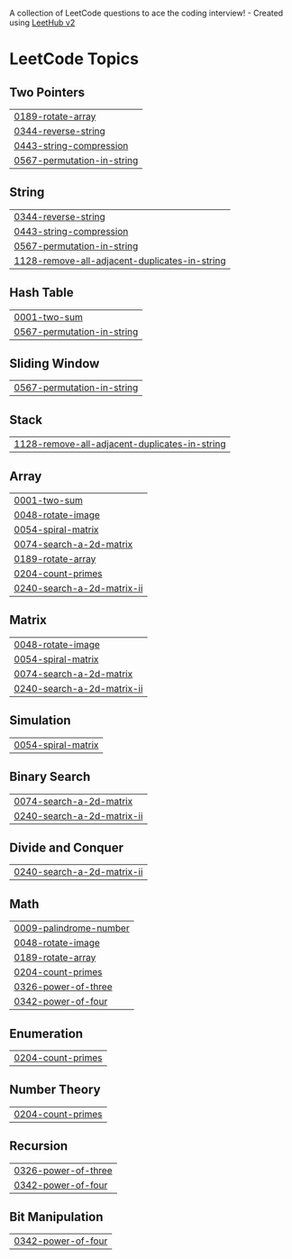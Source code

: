A collection of LeetCode questions to ace the coding interview! - Created using [LeetHub v2](https://github.com/arunbhardwaj/LeetHub-2.0)
<!---LeetCode Topics Start-->
# LeetCode Topics
## Two Pointers
|  |
| ------- |
| [0189-rotate-array](https://github.com/senseiJai/LeetCode/tree/master/0189-rotate-array) |
| [0344-reverse-string](https://github.com/senseiJai/LeetCode/tree/master/0344-reverse-string) |
| [0443-string-compression](https://github.com/senseiJai/LeetCode/tree/master/0443-string-compression) |
| [0567-permutation-in-string](https://github.com/senseiJai/LeetCode/tree/master/0567-permutation-in-string) |
## String
|  |
| ------- |
| [0344-reverse-string](https://github.com/senseiJai/LeetCode/tree/master/0344-reverse-string) |
| [0443-string-compression](https://github.com/senseiJai/LeetCode/tree/master/0443-string-compression) |
| [0567-permutation-in-string](https://github.com/senseiJai/LeetCode/tree/master/0567-permutation-in-string) |
| [1128-remove-all-adjacent-duplicates-in-string](https://github.com/senseiJai/LeetCode/tree/master/1128-remove-all-adjacent-duplicates-in-string) |
## Hash Table
|  |
| ------- |
| [0001-two-sum](https://github.com/senseiJai/LeetCode/tree/master/0001-two-sum) |
| [0567-permutation-in-string](https://github.com/senseiJai/LeetCode/tree/master/0567-permutation-in-string) |
## Sliding Window
|  |
| ------- |
| [0567-permutation-in-string](https://github.com/senseiJai/LeetCode/tree/master/0567-permutation-in-string) |
## Stack
|  |
| ------- |
| [1128-remove-all-adjacent-duplicates-in-string](https://github.com/senseiJai/LeetCode/tree/master/1128-remove-all-adjacent-duplicates-in-string) |
## Array
|  |
| ------- |
| [0001-two-sum](https://github.com/senseiJai/LeetCode/tree/master/0001-two-sum) |
| [0048-rotate-image](https://github.com/senseiJai/LeetCode/tree/master/0048-rotate-image) |
| [0054-spiral-matrix](https://github.com/senseiJai/LeetCode/tree/master/0054-spiral-matrix) |
| [0074-search-a-2d-matrix](https://github.com/senseiJai/LeetCode/tree/master/0074-search-a-2d-matrix) |
| [0189-rotate-array](https://github.com/senseiJai/LeetCode/tree/master/0189-rotate-array) |
| [0204-count-primes](https://github.com/senseiJai/LeetCode/tree/master/0204-count-primes) |
| [0240-search-a-2d-matrix-ii](https://github.com/senseiJai/LeetCode/tree/master/0240-search-a-2d-matrix-ii) |
## Matrix
|  |
| ------- |
| [0048-rotate-image](https://github.com/senseiJai/LeetCode/tree/master/0048-rotate-image) |
| [0054-spiral-matrix](https://github.com/senseiJai/LeetCode/tree/master/0054-spiral-matrix) |
| [0074-search-a-2d-matrix](https://github.com/senseiJai/LeetCode/tree/master/0074-search-a-2d-matrix) |
| [0240-search-a-2d-matrix-ii](https://github.com/senseiJai/LeetCode/tree/master/0240-search-a-2d-matrix-ii) |
## Simulation
|  |
| ------- |
| [0054-spiral-matrix](https://github.com/senseiJai/LeetCode/tree/master/0054-spiral-matrix) |
## Binary Search
|  |
| ------- |
| [0074-search-a-2d-matrix](https://github.com/senseiJai/LeetCode/tree/master/0074-search-a-2d-matrix) |
| [0240-search-a-2d-matrix-ii](https://github.com/senseiJai/LeetCode/tree/master/0240-search-a-2d-matrix-ii) |
## Divide and Conquer
|  |
| ------- |
| [0240-search-a-2d-matrix-ii](https://github.com/senseiJai/LeetCode/tree/master/0240-search-a-2d-matrix-ii) |
## Math
|  |
| ------- |
| [0009-palindrome-number](https://github.com/senseiJai/LeetCode/tree/master/0009-palindrome-number) |
| [0048-rotate-image](https://github.com/senseiJai/LeetCode/tree/master/0048-rotate-image) |
| [0189-rotate-array](https://github.com/senseiJai/LeetCode/tree/master/0189-rotate-array) |
| [0204-count-primes](https://github.com/senseiJai/LeetCode/tree/master/0204-count-primes) |
| [0326-power-of-three](https://github.com/senseiJai/LeetCode/tree/master/0326-power-of-three) |
| [0342-power-of-four](https://github.com/senseiJai/LeetCode/tree/master/0342-power-of-four) |
## Enumeration
|  |
| ------- |
| [0204-count-primes](https://github.com/senseiJai/LeetCode/tree/master/0204-count-primes) |
## Number Theory
|  |
| ------- |
| [0204-count-primes](https://github.com/senseiJai/LeetCode/tree/master/0204-count-primes) |
## Recursion
|  |
| ------- |
| [0326-power-of-three](https://github.com/senseiJai/LeetCode/tree/master/0326-power-of-three) |
| [0342-power-of-four](https://github.com/senseiJai/LeetCode/tree/master/0342-power-of-four) |
## Bit Manipulation
|  |
| ------- |
| [0342-power-of-four](https://github.com/senseiJai/LeetCode/tree/master/0342-power-of-four) |
<!---LeetCode Topics End-->